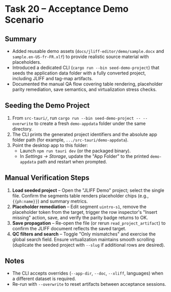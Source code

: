# Task 20 – Acceptance Demo Scenario

## Summary
- Added reusable demo assets (`docs/jliff-editor/demo/sample.docx` and `sample.en-US-fr-FR.xlf`) to provide realistic source material with placeholders.
- Introduced a dedicated CLI (`cargo run --bin seed-demo-project`) that seeds the application data folder with a fully converted project, including JLIFF and tag-map artifacts.
- Documented the manual QA flow covering table rendering, placeholder parity remediation, save semantics, and virtualization stress checks.

## Seeding the Demo Project
1. From `src-tauri/`, run `cargo run --bin seed-demo-project -- --overwrite` to create a fresh `demo-appdata` folder under the same directory.
2. The CLI prints the generated project identifiers and the absolute app folder path (for example, `.../src-tauri/demo-appdata`).
3. Point the desktop app to this folder:
   - Launch `npm run tauri dev` (or the packaged binary).
   - In *Settings → Storage*, update the "App Folder" to the printed `demo-appdata` path and restart when prompted.

## Manual Verification Steps
1. **Load seeded project** – Open the "JLIFF Demo" project; select the single file. Confirm the segments table renders placeholder chips (e.g., `{{ph:name}}`) and summary metrics.
2. **Placeholder remediation** – Edit segment `uintro-s1`, remove the placeholder token from the target, trigger the row inspector's "Insert missing" action, save, and verify the parity badge returns to OK.
3. **Save propagation** – Re-open the file (or rerun `read_project_artifact`) to confirm the JLIFF document reflects the saved target.
4. **QC filters and search** – Toggle "Only mismatches" and exercise the global search field. Ensure virtualization maintains smooth scrolling (duplicate the seeded project with `--slug` if additional rows are desired).

## Notes
- The CLI accepts overrides (`--app-dir`, `--doc`, `--xliff`, languages) when a different dataset is required.
- Re-run with `--overwrite` to reset artifacts between acceptance sessions.
